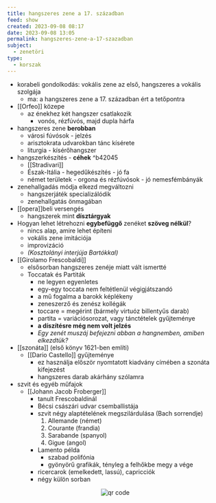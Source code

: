 ```yaml
---
title: hangszeres zene a 17. században
feed: show
created: 2023-09-08 08:17
date: 2023-09-08 13:05
permalink: hangszeres-zene-a-17-szazadban
subject:
  - zenetöri
type:
  - korszak
---
```


- korabeli gondolkodás: vokális zene az első, hangszeres a vokális szolgája
	- ma: a hangszeres zene a 17. században ért a tetőpontra
- [[Orfeo]] közepe
	- az énekhez két hangszer csatlakozik
		- vonós, rézfúvós, majd dupla hárfa 
- hangszeres zene **berobban**
	- városi fúvósok - jelzés
	- arisztokrata udvarokban tánc kísérete
	- liturgia - kísérőhangszer
- hangszerkészítés - **céhek** ^b42045
	- [[Stradivari]]
	- Észak-Itália - hegedűkészítés - jó fa
	- német területek - orgona és rézfúvósok - jó nemesfémbányák
- zenehallgadás módja elkezd megváltozni
	- hangszerjáték specializálódik
	- zenehallgatás önmagában
- [[opera]]beli versengés
	- hangszerek mint **dísztárgyak**
- Hogyan lehet létrehozni **egybefüggő** zenéket **szöveg nélkül**?
	- nincs alap, amire lehet építeni
	- vokális zene imitációja
	- improvizáció
	- *(Kosztolányi interjúja Bartókkal)*
- [[Girolamo Frescobaldi]]
	- elsősorban hangszeres zenéje miatt vált ismertté
	- Toccatak és Partiták
		- ne legyen egyenletes
		- egy-egy toccata nem feltétlenül végigjátszandó
		- a mű fogalma a barokk képlékeny
		- zeneszerző és zenész kollégák
		- toccare = megérint (bármely virtuóz billentyűs darab)
		- partita = variációsorozat, vagy tánctételek gyűjteménye
		- **a díszítésre még nem volt jelzés**
		- *Egy zenét muszáj befejezni abban a hangnemben, amiben elkezdtük?*
- [[szonáta]] (első könyv 1621-ben említi)
	- [[Dario Castello]] gyűjteménye
		- ez használja először nyomtatott kiadvány címében a szonáta kifejezést
		- hangszeres darab akárhány szólamra
- szvit és egyéb műfajok
	- [[Johann Jacob Froberger]]
		- tanult Frescobaldinál
		- Bécsi császári udvar csemballistája
		- szvit négy alaptételének megszilárdulása (Bach sorrendje)
			1. Allemande (német)
			2. Courante (frandia)
			3. Sarabande (spanyol)
			4. Gigue (angol)
		- Lamento példa
			- szabad polifónia
			- gyönyörű grafikák, tényleg a felhőkbe megy a vége
		- ricercarok (emelkedett, lassú), capricciók
		- négy külön sorban




<p style="text-align: center;"><img src="https://chart.googleapis.com/chart?cht=qr&chl=https://notes.andrasdenes.com/hangszeres-zene-a-17-szazadban&chs=180x180&choe=UTF-8&chld=L|2" alt="qr code"></p>

